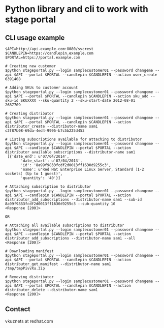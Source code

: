 Python library and cli to work with stage portal
================================================

CLI usage example
-----------------

	$API=http://api.example.com:8080/svcrest
	$CANDLEPIN=https://candlepin.example.com
	$PORTAL=https://portal.example.com
	
	# Creating new customer
	$python stageportal.py --login samplecustomer01 --password changeme --api $API --portal $PORTAL --candlepin $CANDLEPIN --action user_create
	6391408

	# Adding SKUs to customer account
	$python stageportal.py --login samplecustomer01 --password changeme --api $API --portal $PORTAL --candlepin $CANDLEPIN --action sku_add --sku-id SKUXXXX --sku-quantity 2 --sku-start-date 2012-08-01
	2687709

	# Creating distributor
	$python stageportal.py --login samplecustomer01 --password changeme --api $API --portal $PORTAL --candlepin $CANDLEPIN --action distributor_create --distributor-name sam1
	c2f87b08-69da-4ed4-9995-b7c5b225d453
	
	# Listing subscriptions available for attaching to distributor
	$python stageportal.py --login samplecustomer01 --password changeme --api $API --candlepin $CANDLEPIN --portal $PORTAL --action distributor_available_subscriptions --distributor-name sam1
	 [{'date_end': u'07/04/2014',
           'date_start': u'07/04/2013',
           'id': '8a99f9833fcdf2d0013ff1630d9255c3',
           'name': u'Red Hat Enterprise Linux Server, Standard (1-2 sockets) (Up to 1 guest)',
           'quantity': '40'}]

	# Attaching subscription to distributor
	$python stageportal.py --login samplecustomer01 --password changeme --api $API --candlepin $CANDLEPIN --portal $PORTAL --action distributor_add_subscriptions --distributor-name sam1 --sub-id 8a99f9833fcdf2d0013ff1630d9255c3 --sub-quantity 10
	<Response [200]>

	OR

	# Attaching all available subscriptions to distributor
	$python stageportal.py --login samplecustomer01 --password changeme --api $API --candlepin $CANDLEPIN --portal $PORTAL --action distributor_add_subscriptions --distributor-name sam1 --all
	<Response [200]>

	# Downloading manifest
	$python stageportal.py --login samplecustomer01 --password changeme --api $API --portal $PORTAL --candlepin $CANDLEPIN --action distributor_get_manifest --distributor-name sam1       
	/tmp/tmpPivvXu.zip
	
	# Removing distributor
	$python stageportal.py --login samplecustomer01 --password changeme --api $API --portal $PORTAL --candlepin $CANDLEPIN --action distributor_delete --distributor-name sam1
	<Response [200]>

Contact
-------
vkuznets at redhat.com
